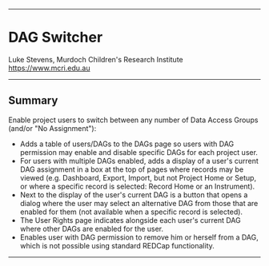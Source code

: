 ********************************************************************************
# DAG Switcher

Luke Stevens, Murdoch Children's Research Institute https://www.mcri.edu.au

********************************************************************************
## Summary

Enable project users to switch between any number of Data Access Groups (and/or 
"No Assignment"):
 - Adds a table of users/DAGs to the DAGs page so users with DAG permission may
   enable and disable specific DAGs for each project user. 
 - For users with multiple DAGs enabled, adds a display of a user's current DAG 
   assignment in a box at the top of pages where records may be viewed (e.g.
   Dashboard, Export, Import, but not Project Home or Setup, or where a specific
   record is selected: Record Home or an Instrument).
 - Next to the display of the user's current DAG is a button that opens a dialog 
   where the user may select an alternative DAG from those that are enabled for 
   them (not available when a specific record is selected).
 - The User Rights page indicates alongside each user's current DAG where other 
   DAGs are enabled for the user.
 - Enables user with DAG permission to remove him or herself from a DAG, which 
   is not possible using standard REDCap functionality.

********************************************************************************